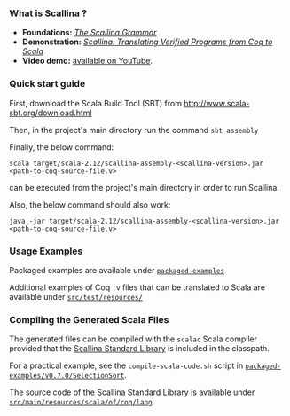 
### What is Scallina ?
- **Foundations:** *[The Scallina Grammar](https://link.springer.com/chapter/10.1007/978-3-030-03044-5_7)*
- **Demonstration:** *[Scallina: Translating Verified Programs from Coq to Scala](https://link.springer.com/chapter/10.1007/978-3-030-02768-1_7)*
- **Video demo:** [available on YouTube](https://youtu.be/-UM-kcYf7jQ).

### Quick start guide

First, download the Scala Build Tool (SBT) from http://www.scala-sbt.org/download.html

Then, in the project's main directory run the command ```sbt assembly```

Finally, the below command:

```scala target/scala-2.12/scallina-assembly-<scallina-version>.jar <path-to-coq-source-file.v>```

can be executed from the project's main directory in order to run Scallina.

Also, the below command should also work:

```java -jar target/scala-2.12/scallina-assembly-<scallina-version>.jar <path-to-coq-source-file.v>```

### Usage Examples

Packaged examples are available under [```packaged-examples```](./packaged-examples)

Additional examples of Coq ```.v``` files that can be translated to Scala are available under [```src/test/resources/```](./src/test/resources/)

### Compiling the Generated Scala Files
The generated files can be compiled with the ```scalac``` Scala compiler provided that the [Scallina Standard Library](https://github.com/JBakouny/Scallina/releases/download/v0.7.0/scallina-standard-library-assembly-0.7.jar) is included in the classpath.

For a practical example, see the ```compile-scala-code.sh``` script in [```packaged-examples/v0.7.0/SelectionSort```](./packaged-examples/v0.7.0/SelectionSort).

The source code of the Scallina Standard Library is available under [```src/main/resources/scala/of/coq/lang```](./src/main/resources/scala/of/coq/lang/).
